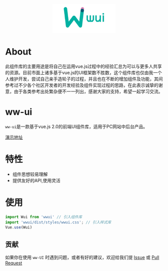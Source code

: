 <p align="center">
  <a href="https://at.aotu.io/">
    <img width="200" src="https://github.com/vannvan/w-ui/blob/gh-pages/src/assets/logo.png?raw=true">
  </a>
</p>

# About

此组件库的主要用途是将自己在运用vue.js过程中的经验汇总为可以与更多人共享的资源。目前市面上诸多基于vue.js的UI框架数不胜数，这个组件库也仅由我一个人维护开发，尝试自己亲手造轮子的过程，并且也在不断的增加组件及功能，其间参考过不少各个社区开发者的开发经验及组件实现过程的思路，在此表示诚挚的谢意，由于各类参考出处繁杂便不一一列出，感谢大家的支持，希望一起学习交流。

# ww-ui

`ww-ui`是一款基于vue.js  2.0的前端UI组件库，适用于PC网站中后台产品。

[演示地址](https://vannvan.github.io/w-ui/dist/#/)

# 特性

- 组件思想较易理解
- 提供友好的API,使用灵活

# 使用

``` js
import Wui from 'wwui' // 引入组件库
import 'wwui/dist/styles/wwui.css'; // 引入样式库
Vue.use(Wui)
```

## 贡献

如果你在使用 `ww-UI` 时遇到问题，或者有好的建议，欢迎给我们提 [Issue](https://github.com/vannvan/w-ui/issues) 或 [Pull Request](https://github.com/vannvan/w-ui/pulls)